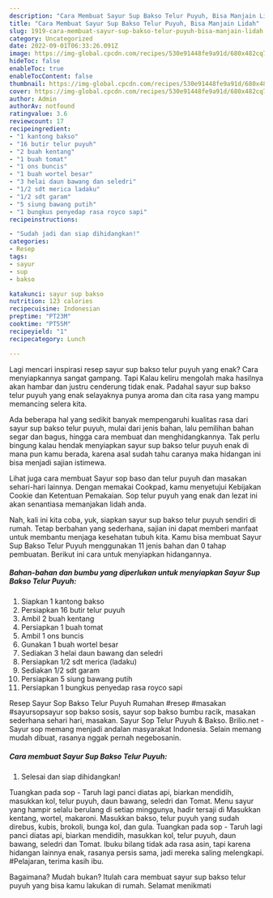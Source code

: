 ```yaml
---
description: "Cara Membuat Sayur Sup Bakso Telur Puyuh, Bisa Manjain Lidah"
title: "Cara Membuat Sayur Sup Bakso Telur Puyuh, Bisa Manjain Lidah"
slug: 1919-cara-membuat-sayur-sup-bakso-telur-puyuh-bisa-manjain-lidah
category: Uncategorized
date: 2022-09-01T06:33:26.091Z
image: https://img-global.cpcdn.com/recipes/530e91448fe9a91d/680x482cq70/sayur-sup-bakso-telur-puyuh-foto-resep-utama.jpg
hideToc: false
enableToc: true
enableTocContent: false
thumbnail: https://img-global.cpcdn.com/recipes/530e91448fe9a91d/680x482cq70/sayur-sup-bakso-telur-puyuh-foto-resep-utama.jpg
cover: https://img-global.cpcdn.com/recipes/530e91448fe9a91d/680x482cq70/sayur-sup-bakso-telur-puyuh-foto-resep-utama.jpg
author: Admin
authorAv: notfound
ratingvalue: 3.6
reviewcount: 17
recipeingredient:
- "1 kantong bakso"
- "16 butir telur puyuh"
- "2 buah kentang"
- "1 buah tomat"
- "1 ons buncis"
- "1 buah wortel besar"
- "3 helai daun bawang dan seledri"
- "1/2 sdt merica ladaku"
- "1/2 sdt garam"
- "5 siung bawang putih"
- "1 bungkus penyedap rasa royco sapi"
recipeinstructions:

- "Sudah jadi dan siap dihidangkan!"
categories:
- Resep
tags:
- sayur
- sup
- bakso

katakunci: sayur sup bakso 
nutrition: 123 calories
recipecuisine: Indonesian
preptime: "PT23M"
cooktime: "PT55M"
recipeyield: "1"
recipecategory: Lunch

---
```



Lagi mencari inspirasi resep sayur sup bakso telur puyuh yang enak? Cara menyiapkannya sangat gampang. Tapi Kalau keliru mengolah maka hasilnya akan hambar dan justru cenderung tidak enak. Padahal sayur sup bakso telur puyuh yang enak selayaknya punya aroma dan cita rasa yang mampu memancing selera kita.


Ada beberapa hal yang sedikit banyak mempengaruhi kualitas rasa dari sayur sup bakso telur puyuh, mulai dari jenis bahan, lalu pemilihan bahan segar dan bagus, hingga cara membuat dan menghidangkannya. Tak perlu bingung kalau hendak menyiapkan sayur sup bakso telur puyuh enak di mana pun kamu berada, karena asal sudah tahu caranya maka hidangan ini bisa menjadi sajian istimewa.

Lihat juga cara membuat Sayur sop baso dan telur puyuh dan masakan sehari-hari lainnya. Dengan memakai Cookpad, kamu menyetujui Kebijakan Cookie dan Ketentuan Pemakaian. Sop telur puyuh yang enak dan lezat ini akan senantiasa memanjakan lidah anda.


Nah, kali ini kita coba, yuk, siapkan sayur sup bakso telur puyuh sendiri di rumah. Tetap berbahan yang sederhana, sajian ini dapat memberi manfaat untuk membantu menjaga kesehatan tubuh kita. Kamu bisa membuat Sayur Sup Bakso Telur Puyuh menggunakan 11 jenis bahan dan 0 tahap pembuatan. Berikut ini cara untuk menyiapkan hidangannya.

<!--inarticleads1-->

##### Bahan-bahan dan bumbu yang diperlukan untuk menyiapkan Sayur Sup Bakso Telur Puyuh:

1. Siapkan 1 kantong bakso
1. Persiapkan 16 butir telur puyuh
1. Ambil 2 buah kentang
1. Persiapkan 1 buah tomat
1. Ambil 1 ons buncis
1. Gunakan 1 buah wortel besar
1. Sediakan 3 helai daun bawang dan seledri
1. Persiapkan 1/2 sdt merica (ladaku)
1. Sediakan 1/2 sdt garam
1. Persiapkan 5 siung bawang putih
1. Persiapkan 1 bungkus penyedap rasa royco sapi


Resep Sayur Sop Bakso Telur Puyuh Rumahan #resep #masakan #sayursopsayur sop bakso sosis, sayur sop bakso bumbu racik, masakan sederhana sehari hari, masakan. Sayur Sop Telur Puyuh &amp; Bakso. Brilio.net - Sayur sop memang menjadi andalan masyarakat Indonesia. Selain memang mudah dibuat, rasanya nggak pernah negebosanin. 

<!--inarticleads2-->

##### Cara membuat Sayur Sup Bakso Telur Puyuh:


1. Selesai dan siap dihidangkan!

Tuangkan pada sop - Taruh lagi panci diatas api, biarkan mendidih, masukkan kol, telur puyuh, daun bawang, seledri dan Tomat. Menu sayur yang hampir selalu berulang di setiap minggunya, hadir tersaji di Masukkan kentang, wortel, makaroni. Masukkan bakso, telur puyuh yang sudah direbus, kubis, brokoli, bunga kol, dan gula. Tuangkan pada sop - Taruh lagi panci diatas api, biarkan mendidih, masukkan kol, telur puyuh, daun bawang, seledri dan Tomat. Ibuku bilang tidak ada rasa asin, tapi karena hidangan lainnya enak, rasanya persis sama, jadi mereka saling melengkapi. #Pelajaran, terima kasih ibu. 

Bagaimana? Mudah bukan? Itulah cara membuat sayur sup bakso telur puyuh yang bisa kamu lakukan di rumah. Selamat menikmati
